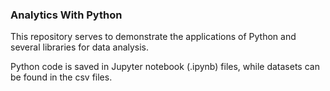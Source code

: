 ### Analytics With Python

This repository serves to demonstrate the applications of Python and several libraries for data analysis. 

Python code is saved in Jupyter notebook (.ipynb) files, while datasets can be found in the csv files.
